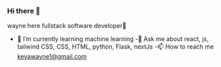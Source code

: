### Hi there 👋 
wayne here fullstack software developer🔭

- 🌱 I’m currently learning machine learning
-💬 Ask me about react, js, tailwind CSS, CSS, HTML, python, Flask, nextJs
-📫 How to reach me keyawayne1@gmail.com


<!--
**KE-mohia/KE-mohia** is a ✨ _special_ ✨ repository because its `README.md` (this file) appears on your GitHub profile.

Here are some ideas to get you started:

- 🔭 I’m currently working on ...
- 🌱 I’m currently learning ...
- 👯 I’m looking to collaborate on ...
- 🤔 I’m looking for help with ...
- 💬 Ask me about ...
- 📫 How to reach me: ...
- 😄 Pronouns: ...
- ⚡ Fun fact: ...
-->
